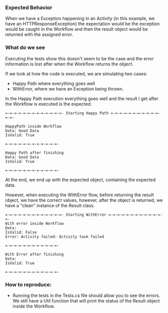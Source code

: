 ### Expected Behavior

When we have a Exception happening in an Activity (in this example, we have an HTTPResponseException) the expectation would be the exception would be caught in the Workflow and then the result object would be returned with the assigned error.

### What do we see

Executing the tests show this doesn't seem to be the case and the error information is lost after when the Workflow returns the object.

If we look at how the code is executed, we are simulating two cases:

* Happy Path where everything goes well
* WithError, where we have an Exception being thrown.

In the Happy Path execution everything goes well and the result I get after the Workflow is executed is the expected.

````
=-=-=-=-=-=-=-=-=-=-=-=-=- Starting Happy Path =-=-=-=-=-=-=-=-=-=-=-=-=-

HappyPath inside Workflow
Data: Good Data
IsValid: True

=-=-=-=-=-=-=-=-=-=-=-=-

Happy Path after finishing
Data: Good Data
IsValid: True

=-=-=-=-=-=-=-=-=-=-=-=-
````

At the end, we end up with the expected object, containing the expected data.

However, when executing the WithError flow, before returning the result object, we have the correct values, however, after the object is returned, we have a "clean" instance of the Result class.

````
=-=-=-=-=-=-=-=-=-=-=-=-=- Starting WithError =-=-=-=-=-=-=-=-=-=-=-=-=-
With error inside Workflow
Data:
IsValid: False
Error: Activity failed: Activity task failed

=-=-=-=-=-=-=-=-=-=-=-=-

With Error after finishing
Data:
IsValid: True

=-=-=-=-=-=-=-=-=-=-=-=-
````

### How to reproduce:

* Running the tests in the Tests.cs file should allow you to see the errors. We still have a Util function that will print the status of the Result object inside the Workflow.